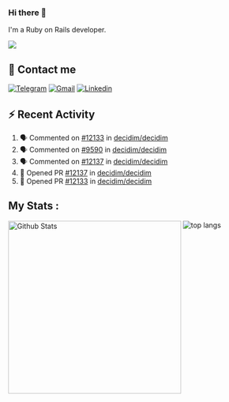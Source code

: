 ### Hi there 👋

I'm a Ruby on Rails developer.

<img src="https://komarev.com/ghpvc/?username=antopalidi&color=blueviolet&style=for-the-badge">

## 📩 Contact me 
[![Telegram](https://img.shields.io/badge/Telegram-2CA5E0?style=for-the-badge&logo=telegram&logoColor=white)](https://t.me/anna_top)
[![Gmail](https://img.shields.io/badge/email-D14836?style=for-the-badge&logo=gmail&logoColor=white)](mailto:topalidisanna@gmail.com)
[![Linkedin](https://img.shields.io/badge/LinkedIn-0077B5?style=for-the-badge&logo=linkedin&logoColor=white)](https://www.linkedin.com/in/topalidi/)
<!-- [![Codewars](https://img.shields.io/badge/Codewars-B1361E?style=for-the-badge&logo=Codewars&logoColor=white)](https://www.codewars.com/users/antopalidi) -->

## :zap: Recent Activity

<!--START_SECTION:activity-->
1. 🗣 Commented on [#12133](https://github.com/decidim/decidim/pull/12133#issuecomment-1855684861) in [decidim/decidim](https://github.com/decidim/decidim)
2. 🗣 Commented on [#9590](https://github.com/decidim/decidim/issues/9590#issuecomment-1851624643) in [decidim/decidim](https://github.com/decidim/decidim)
3. 🗣 Commented on [#12137](https://github.com/decidim/decidim/pull/12137#issuecomment-1851505676) in [decidim/decidim](https://github.com/decidim/decidim)
4. 💪 Opened PR [#12137](https://github.com/decidim/decidim/pull/12137) in [decidim/decidim](https://github.com/decidim/decidim)
5. 💪 Opened PR [#12133](https://github.com/decidim/decidim/pull/12133) in [decidim/decidim](https://github.com/decidim/decidim)
<!--END_SECTION:activity-->

## My Stats :
<!--
<img alt="activity" src="https://streak-stats.demolab.com?user=antopalidi" />
-->
<div>
<img align="top" width="350px" alt="Github Stats" src="https://github-readme-stats-1-brown.vercel.app/api?username=antopalidi&count_private=true&show_icons=true&hide_border=true" />
<img align="top" alt="top langs" src="https://github-readme-stats-1-brown.vercel.app/api/top-langs/?username=antopalidi&layout=compact" />
 </div>
<!--
#### [My CV](https://antopalidi.github.io/my_cv/)
-->

<!--
**antopalidi/antopalidi** is a ✨ _special_ ✨ repository because its `README.md` (this file) appears on your GitHub profile.
-->
